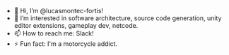 - 👋 Hi, I’m @lucasmontec-fortis!
- 👀 I’m interested in software architecture, source code generation, unity editor extensions, gameplay dev, netcode.
- 📫 How to reach me: Slack!
- ⚡ Fun fact: I'm a motorcycle addict.
